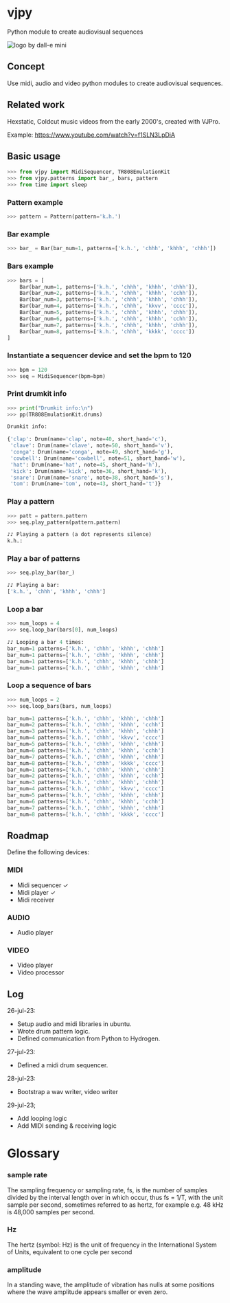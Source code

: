 # vjpy
Python module to create audiovisual sequences

![logo by dall-e mini](https://i.imgur.com/HmeYbDU.jpg)

## Concept

Use midi, audio and video python modules to create audiovisual sequences. 

## Related work

Hexstatic, Coldcut music videos from the early 2000's, created with VJPro. 

Example: https://www.youtube.com/watch?v=f1SLN3LpDiA

## Basic usage

```python
>>> from vjpy import MidiSequencer, TR808EmulationKit
>>> from vjpy.patterns import bar_, bars, pattern
>>> from time import sleep
```

### Pattern example
```python
>>> pattern = Pattern(pattern='k.h.')
```

### Bar example
```python
>>> bar_ = Bar(bar_num=1, patterns=['k.h.', 'chhh', 'khhh', 'chhh'])
```

### Bars example
```python
>>> bars = [
    Bar(bar_num=1, patterns=['k.h.', 'chhh', 'khhh', 'chhh']),
    Bar(bar_num=2, patterns=['k.h.', 'chhh', 'khhh', 'cchh']),
    Bar(bar_num=3, patterns=['k.h.', 'chhh', 'khhh', 'chhh']),
    Bar(bar_num=4, patterns=['k.h.', 'chhh', 'kkvv', 'cccc']),
    Bar(bar_num=5, patterns=['k.h.', 'chhh', 'khhh', 'chhh']),
    Bar(bar_num=6, patterns=['k.h.', 'chhh', 'khhh', 'cchh']),
    Bar(bar_num=7, patterns=['k.h.', 'chhh', 'khhh', 'chhh']),
    Bar(bar_num=8, patterns=['k.h.', 'chhh', 'kkkk', 'cccc'])
]
```


### Instantiate a sequencer device and set the bpm to 120

```python
>>> bpm = 120
>>> seq = MidiSequencer(bpm=bpm)
```


### Print drumkit info
```python
>>> print("Drumkit info:\n")
>>> pp(TR808EmulationKit.drums)
```

```python
Drumkit info:

{'clap': Drum(name='clap', note=40, short_hand='c'),
 'clave': Drum(name='clave', note=50, short_hand='v'),
 'conga': Drum(name='conga', note=49, short_hand='g'),
 'cowbell': Drum(name='cowbell', note=51, short_hand='w'),
 'hat': Drum(name='hat', note=45, short_hand='h'),
 'kick': Drum(name='kick', note=36, short_hand='k'),
 'snare': Drum(name='snare', note=38, short_hand='s'),
 'tom': Drum(name='tom', note=43, short_hand='t')}
```


### Play a pattern

```python
>>> patt = pattern.pattern
>>> seq.play_pattern(pattern.pattern)
```

```python
♪♪ Playing a pattern (a dot represents silence)
k.h.:
```

### Play a bar of patterns

```python
>>> seq.play_bar(bar_)
```

```python
♪♪ Playing a bar:
['k.h.', 'chhh', 'khhh', 'chhh']
```

### Loop a bar
```python
>>> num_loops = 4
>>> seq.loop_bar(bars[0], num_loops)
```

```python
♪♪ Looping a bar 4 times:
bar_num=1 patterns=['k.h.', 'chhh', 'khhh', 'chhh']
bar_num=1 patterns=['k.h.', 'chhh', 'khhh', 'chhh']
bar_num=1 patterns=['k.h.', 'chhh', 'khhh', 'chhh']
bar_num=1 patterns=['k.h.', 'chhh', 'khhh', 'chhh']
```

### Loop a sequence of bars

```python
>>> num_loops = 2
>>> seq.loop_bars(bars, num_loops)
```

```python
bar_num=1 patterns=['k.h.', 'chhh', 'khhh', 'chhh']
bar_num=2 patterns=['k.h.', 'chhh', 'khhh', 'cchh']
bar_num=3 patterns=['k.h.', 'chhh', 'khhh', 'chhh']
bar_num=4 patterns=['k.h.', 'chhh', 'kkvv', 'cccc']
bar_num=5 patterns=['k.h.', 'chhh', 'khhh', 'chhh']
bar_num=6 patterns=['k.h.', 'chhh', 'khhh', 'cchh']
bar_num=7 patterns=['k.h.', 'chhh', 'khhh', 'chhh']
bar_num=8 patterns=['k.h.', 'chhh', 'kkkk', 'cccc']
bar_num=1 patterns=['k.h.', 'chhh', 'khhh', 'chhh']
bar_num=2 patterns=['k.h.', 'chhh', 'khhh', 'cchh']
bar_num=3 patterns=['k.h.', 'chhh', 'khhh', 'chhh']
bar_num=4 patterns=['k.h.', 'chhh', 'kkvv', 'cccc']
bar_num=5 patterns=['k.h.', 'chhh', 'khhh', 'chhh']
bar_num=6 patterns=['k.h.', 'chhh', 'khhh', 'cchh']
bar_num=7 patterns=['k.h.', 'chhh', 'khhh', 'chhh']
bar_num=8 patterns=['k.h.', 'chhh', 'kkkk', 'cccc']
```

## Roadmap

Define the following devices:

### MIDI
- Midi sequencer ✓
- Midi player ✓
- Midi receiver 

### AUDIO
- Audio player

### VIDEO
- Video player
- Video processor


## Log

26-jul-23:
- Setup audio and midi libraries in ubuntu. 
- Wrote drum pattern logic.
- Defined communication from Python to Hydrogen.

27-jul-23:
- Defined a midi drum sequencer.

28-jul-23:
- Bootstrap a wav writer, video writer

29-jul-23;
- Add looping logic
- Add MIDI sending & receiving logic


# Glossary

### sample rate
The sampling frequency or sampling rate, fs, is the number of samples divided by the interval length over in which occur, thus fs = 1/T, with the unit sample per second, sometimes referred to as hertz, for example e.g. 48 kHz is 48,000 samples per second.

### Hz
The hertz (symbol: Hz) is the unit of frequency in the International System of Units, equivalent to one cycle per second

### amplitude
In a standing wave, the amplitude of vibration has nulls at some positions where the wave amplitude appears smaller or even zero.



